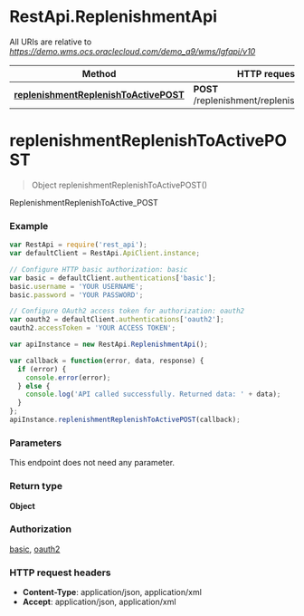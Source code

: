 # RestApi.ReplenishmentApi

All URIs are relative to *https://demo.wms.ocs.oraclecloud.com/demo_a9/wms/lgfapi/v10*

Method | HTTP request | Description
------------- | ------------- | -------------
[**replenishmentReplenishToActivePOST**](ReplenishmentApi.md#replenishmentReplenishToActivePOST) | **POST** /replenishment/replenish_to_active | ReplenishmentReplenishToActive_POST


<a name="replenishmentReplenishToActivePOST"></a>
# **replenishmentReplenishToActivePOST**
> Object replenishmentReplenishToActivePOST()

ReplenishmentReplenishToActive_POST



### Example
```javascript
var RestApi = require('rest_api');
var defaultClient = RestApi.ApiClient.instance;

// Configure HTTP basic authorization: basic
var basic = defaultClient.authentications['basic'];
basic.username = 'YOUR USERNAME';
basic.password = 'YOUR PASSWORD';

// Configure OAuth2 access token for authorization: oauth2
var oauth2 = defaultClient.authentications['oauth2'];
oauth2.accessToken = 'YOUR ACCESS TOKEN';

var apiInstance = new RestApi.ReplenishmentApi();

var callback = function(error, data, response) {
  if (error) {
    console.error(error);
  } else {
    console.log('API called successfully. Returned data: ' + data);
  }
};
apiInstance.replenishmentReplenishToActivePOST(callback);
```

### Parameters
This endpoint does not need any parameter.

### Return type

**Object**

### Authorization

[basic](../README.md#basic), [oauth2](../README.md#oauth2)

### HTTP request headers

 - **Content-Type**: application/json, application/xml
 - **Accept**: application/json, application/xml

